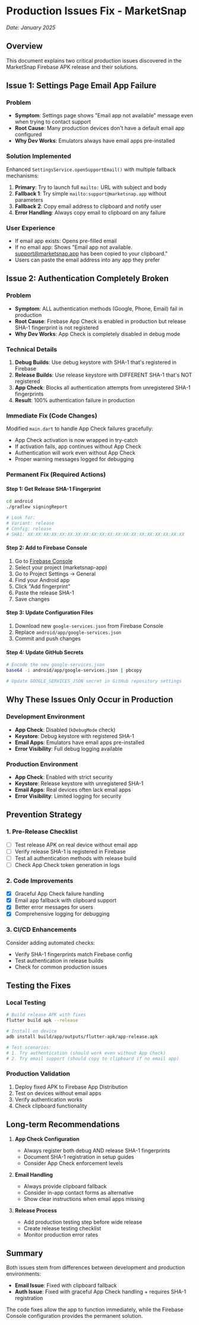# Production Issues Fix - MarketSnap

*Date: January 2025*

## Overview

This document explains two critical production issues discovered in the MarketSnap Firebase APK release and their solutions.

## Issue 1: Settings Page Email App Failure

### Problem
- **Symptom**: Settings page shows "Email app not available" message even when trying to contact support
- **Root Cause**: Many production devices don't have a default email app configured
- **Why Dev Works**: Emulators always have email apps pre-installed

### Solution Implemented
Enhanced `SettingsService.openSupportEmail()` with multiple fallback mechanisms:

1. **Primary**: Try to launch full `mailto:` URL with subject and body
2. **Fallback 1**: Try simple `mailto:support@marketsnap.app` without parameters
3. **Fallback 2**: Copy email address to clipboard and notify user
4. **Error Handling**: Always copy email to clipboard on any failure

### User Experience
- If email app exists: Opens pre-filled email
- If no email app: Shows "Email app not available. support@marketsnap.app has been copied to your clipboard."
- Users can paste the email address into any app they prefer

## Issue 2: Authentication Completely Broken

### Problem
- **Symptom**: ALL authentication methods (Google, Phone, Email) fail in production
- **Root Cause**: Firebase App Check is enabled in production but release SHA-1 fingerprint is not registered
- **Why Dev Works**: App Check is completely disabled in debug mode

### Technical Details
1. **Debug Builds**: Use debug keystore with SHA-1 that's registered in Firebase
2. **Release Builds**: Use release keystore with DIFFERENT SHA-1 that's NOT registered
3. **App Check**: Blocks all authentication attempts from unregistered SHA-1 fingerprints
4. **Result**: 100% authentication failure in production

### Immediate Fix (Code Changes)
Modified `main.dart` to handle App Check failures gracefully:
- App Check activation is now wrapped in try-catch
- If activation fails, app continues without App Check
- Authentication will work even without App Check
- Proper warning messages logged for debugging

### Permanent Fix (Required Actions)

#### Step 1: Get Release SHA-1 Fingerprint
```bash
cd android
./gradlew signingReport

# Look for:
# Variant: release
# Config: release
# SHA1: XX:XX:XX:XX:XX:XX:XX:XX:XX:XX:XX:XX:XX:XX:XX:XX:XX:XX:XX:XX
```

#### Step 2: Add to Firebase Console
1. Go to [Firebase Console](https://console.firebase.google.com)
2. Select your project (marketsnap-app)
3. Go to Project Settings → General
4. Find your Android app
5. Click "Add fingerprint"
6. Paste the release SHA-1
7. Save changes

#### Step 3: Update Configuration Files
1. Download new `google-services.json` from Firebase Console
2. Replace `android/app/google-services.json`
3. Commit and push changes

#### Step 4: Update GitHub Secrets
```bash
# Encode the new google-services.json
base64 -i android/app/google-services.json | pbcopy

# Update GOOGLE_SERVICES_JSON secret in GitHub repository settings
```

## Why These Issues Only Occur in Production

### Development Environment
- **App Check**: Disabled (`kDebugMode` check)
- **Keystore**: Debug keystore with registered SHA-1
- **Email Apps**: Emulators have email apps pre-installed
- **Error Visibility**: Full debug logging available

### Production Environment
- **App Check**: Enabled with strict security
- **Keystore**: Release keystore with unregistered SHA-1
- **Email Apps**: Real devices often lack email apps
- **Error Visibility**: Limited logging for security

## Prevention Strategy

### 1. Pre-Release Checklist
- [ ] Test release APK on real device without email app
- [ ] Verify release SHA-1 is registered in Firebase
- [ ] Test all authentication methods with release build
- [ ] Check App Check token generation in logs

### 2. Code Improvements
- [x] Graceful App Check failure handling
- [x] Email app fallback with clipboard support
- [x] Better error messages for users
- [x] Comprehensive logging for debugging

### 3. CI/CD Enhancements
Consider adding automated checks:
- Verify SHA-1 fingerprints match Firebase config
- Test authentication in release builds
- Check for common production issues

## Testing the Fixes

### Local Testing
```bash
# Build release APK with fixes
flutter build apk --release

# Install on device
adb install build/app/outputs/flutter-apk/app-release.apk

# Test scenarios:
# 1. Try authentication (should work even without App Check)
# 2. Try email support (should copy to clipboard if no email app)
```

### Production Validation
1. Deploy fixed APK to Firebase App Distribution
2. Test on devices without email apps
3. Verify authentication works
4. Check clipboard functionality

## Long-term Recommendations

1. **App Check Configuration**
   - Always register both debug AND release SHA-1 fingerprints
   - Document SHA-1 registration in setup guides
   - Consider App Check enforcement levels

2. **Email Handling**
   - Always provide clipboard fallback
   - Consider in-app contact forms as alternative
   - Show clear instructions when email apps missing

3. **Release Process**
   - Add production testing step before wide release
   - Create release testing checklist
   - Monitor production error rates

## Summary

Both issues stem from differences between development and production environments:
- **Email Issue**: Fixed with clipboard fallback
- **Auth Issue**: Fixed with graceful App Check handling + requires SHA-1 registration

The code fixes allow the app to function immediately, while the Firebase Console configuration provides the permanent solution.